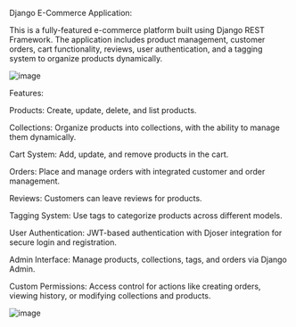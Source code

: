 Django E-Commerce Application:

This is a fully-featured e-commerce platform built using Django REST Framework. The application includes product management, customer orders, cart functionality, reviews, user authentication, and a tagging system to organize products dynamically.

![image](https://github.com/user-attachments/assets/bc92016d-10e1-4f0f-9762-e77c538407eb)


Features:

Products: Create, update, delete, and list products.

Collections: Organize products into collections, with the ability to manage them dynamically.

Cart System: Add, update, and remove products in the cart.

Orders: Place and manage orders with integrated customer and order management.

Reviews: Customers can leave reviews for products.

Tagging System: Use tags to categorize products across different models.

User Authentication: JWT-based authentication with Djoser integration for secure login and registration.

Admin Interface: Manage products, collections, tags, and orders via Django Admin.

Custom Permissions: Access control for actions like creating orders, viewing history, or modifying collections and products.


![image](https://github.com/user-attachments/assets/7854d114-64c5-434f-a1b9-8225233c5058)
